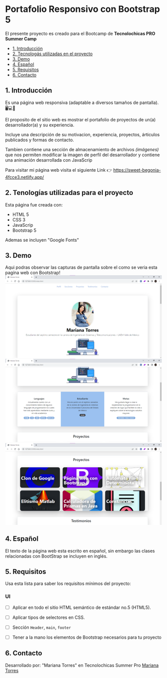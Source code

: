 # Portafolio Responsivo con Bootstrap 5

El presente proyecto es creado para el Bootcamp de **Tecnolochicas PRO Summer Camp**

* [1. Introducción](https://github.com/MarianaTom/portafolio/edit/main/README.md#1-introducci%C3%B3n)
* [2. Tecnologás utilizadas en el proyecto](https://github.com/MarianaTom/portafolio/edit/main/README.md#2-tenolog%C3%ADas-utilizadas-para-el-proyecto)
* [3. Demo](https://github.com/MarianaTom/portafolio/edit/main/README.md#3-demo)
* [4. Español](https://github.com/marianatom/clon-de-google/tree/main#4-objetivos-de-aprendizaje)
* [5. Requisitos](https://github.com/MarianaTom/portafolio/edit/main/README.md#5-requisitos)
* [6. Contacto](https://github.com/MarianaTom/portafolio/edit/main/README.md#6-contacto)

## 1. Introducción 

Es una página web responsiva (adaptable a diversos tamaños de pantalla). 🖥💻📱

El proposito de el sitio web es mostrar el portafolio de proyectos de un(a) desarrollador(a) y su experiencia. 

Incluye una descripción de su motivacion, experiencia, proyectos, árticulos publicados y formas de contacto. 

Tambien contiene una sección de almacenamiento de archivos *(imágenes)* que nos permiten modificar la imagen de perfil del desarrollador y contiene una animación desarrollada con JavaScrip 

Para visitar mi página web visita el siguiente Link 👉 https://sweet-begonia-4fcce3.netlify.app/

## 2. Tenologías utilizadas para el proyecto 

Esta página fue creada con: 
* HTML 5
* CSS 3
* JavaScrip 
* Bootstrap 5

Ademas se incluyen "Google Fonts" 

## 3. Demo 
Aqui podras observar las capturas de pantalla sobre el como se veria esta pagína web con Bootstrap!
![imagen]("./../imagenes/captura1.png)
![imagen]("./../imagenes/captura2.png)
![imagen]("./../imagenes/captura3.png)

## 4. Español
El texto de la página web esta escrito en español, sin embargo las clases relacionadas con BootStrap se incluyen en inglés.

## 5. Requisitos
Usa esta lista para saber los requisitos mínimos del proyecto:
### UI
- [ ] Aplicar en todo el sitio HTML semántico de estándar no.5 (HTML5).
- [ ] Aplicar tipos de selectores en CSS.
- [ ] Sección `Header`, `main`, `footer`
- [ ] Tener a la mano los elementos de Bootstrap necesarios para tu proyecto


####

## 6. Contacto
Desarrollado por: "Mariana Torres" en Tecnolochicas Summer Pro 
[Mariana Torres](https://github.com/MarianaTom)
